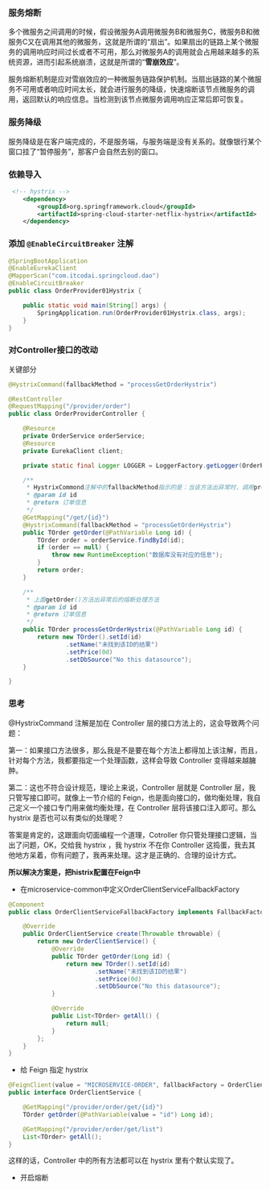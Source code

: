 ### 服务熔断

多个微服务之间调用的时候，假设微服务A调用微服务B和微服务C，微服务B和微服务C又在调用其他的微服务，这就是所谓的“扇出”。如果扇出的链路上某个微服务的调用响应时间过长或者不可用，那么对微服务A的调用就会占用越来越多的系统资源，进而引起系统崩溃，这就是所谓的“**雪崩效应**”。

服务熔断机制是应对雪崩效应的一种微服务链路保护机制。当扇出链路的某个微服务不可用或者响应时间太长，就会进行服务的降级，快速熔断该节点微服务的调用，返回默认的响应信息。当检测到该节点微服务调用响应正常后即可恢复。



### 服务降级

服务降级是在客户端完成的，不是服务端，与服务端是没有关系的。就像银行某个窗口挂了“暂停服务”，那客户会自然去别的窗口。



### 依赖导入

```xml
 <!-- hystrix -->
    <dependency>
        <groupId>org.springframework.cloud</groupId>
        <artifactId>spring-cloud-starter-netflix-hystrix</artifactId>
    </dependency>
```





### 添加 `@EnableCircuitBreaker` 注解

```java
@SpringBootApplication
@EnableEurekaClient
@MapperScan("com.itcodai.springcloud.dao")
@EnableCircuitBreaker
public class OrderProvider01Hystrix {

    public static void main(String[] args) {
        SpringApplication.run(OrderProvider01Hystrix.class, args);
    }
}
```



### 对Controller接口的改动

关键部分

```java
@HystrixCommand(fallbackMethod = "processGetOrderHystrix")
```



```java
@RestController
@RequestMapping("/provider/order")
public class OrderProviderController {

    @Resource
    private OrderService orderService;
    @Resource
    private EurekaClient client;

    private static final Logger LOGGER = LoggerFactory.getLogger(OrderProviderController.class);

    /**
     * HystrixCommond注解中的fallbackMethod指示的是：当该方法出异常时，调用processGetOrderHystrix方法
     * @param id id
     * @return 订单信息
     */
    @GetMapping("/get/{id}")
    @HystrixCommand(fallbackMethod = "processGetOrderHystrix")
    public TOrder getOrder(@PathVariable Long id) {
        TOrder order = orderService.findById(id);
        if (order == null) {
            throw new RuntimeException("数据库没有对应的信息");
        }
        return order;
    }

    /**
     * 上面getOrder()方法出异常后的熔断处理方法
     * @param id id
     * @return 订单信息
     */
    public TOrder processGetOrderHystrix(@PathVariable Long id) {
        return new TOrder().setId(id)
                .setName("未找到该ID的结果")
                .setPrice(0d)
                .setDbSource("No this datasource");
    }

}

```



### 思考

 @HystrixCommand 注解是加在 Controller 层的接口方法上的，这会导致两个问题：

第一：如果接口方法很多，那么我是不是要在每个方法上都得加上该注解，而且，针对每个方法，我都要指定一个处理函数，这样会导致 Controller 变得越来越臃肿。

第二：这也不符合设计规范，理论上来说，Controller 层就是 Controller 层，我只管写接口即可。就像上一节介绍的 Feign，也是面向接口的，做均衡处理，我自己定义一个接口专门用来做均衡处理，在 Controller 层将该接口注入即可。那么 hystrix 是否也可以有类似的处理呢？

答案是肯定的，这跟面向切面编程一个道理，Cotroller 你只管处理接口逻辑，当出了问题，OK，交给我 hystrix ，我 hystrix 不在你 Controller 这捣蛋，我去其他地方呆着，你有问题了，我再来处理。这才是正确的、合理的设计方式。

**所以解决方案是，把histrix配置在Feign中**

- 在microservice-common中定义OrderClientServiceFallbackFactory

```java
@Component
public class OrderClientServiceFallbackFactory implements FallbackFactory<OrderClientService> {

    @Override
    public OrderClientService create(Throwable throwable) {
        return new OrderClientService() {
            @Override
            public TOrder getOrder(Long id) {
                return new TOrder().setId(id)
                        .setName("未找到该ID的结果")
                        .setPrice(0d)
                        .setDbSource("No this datasource");
            }

            @Override
            public List<TOrder> getAll() {
                return null;
            }
        };
    }
}
```



- 给 Feign 指定 hystrix

```java
@FeignClient(value = "MICROSERVICE-ORDER", fallbackFactory = OrderClientServiceFallbackFactory.class)
public interface OrderClientService {

    @GetMapping("/provider/order/get/{id}")
    TOrder getOrder(@PathVariable(value = "id") Long id);

    @GetMapping("/provider/order/get/list")
    List<TOrder> getAll();
}

```

这样的话，Controller 中的所有方法都可以在 hystrix 里有个默认实现了。

- 开启熔断

